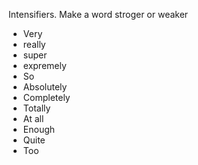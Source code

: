 Intensifiers. Make a word stroger or weaker
- Very
- really
- super
- expremely
- So
- Absolutely
- Completely
- Totally
- At all
- Enough
- Quite
- Too